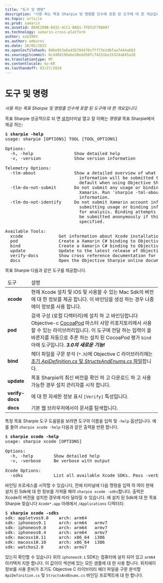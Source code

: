 ```yaml
---
title: "도구 및 명령"
description: "사용 하는 목표 Sharpie 및 명령줄 인수에 포함 된 도구에 대 한 개요입니다."
ms.topic: article
ms.prod: xamarin
ms.assetid: A84E209B-8932-4CC1-BAD1-7FD51F798A97
ms.technology: xamarin-cross-platform
author: asb3993
ms.author: amburns
ms.date: 10/05/2015
ms.openlocfilehash: 0d6e953a6a45b78d470c7ff73e1d6faa7444a683
ms.sourcegitcommit: 6cd40d190abe38edd50fc74331be15324a845a28
ms.translationtype: MT
ms.contentlocale: ko-KR
ms.lasthandoff: 02/27/2018
---
```

# <a name="tools--commands"></a>도구 및 명령

_사용 하는 목표 Sharpie 및 명령줄 인수에 포함 된 도구에 대 한 개요입니다._

<style type="text/css"> .terminal 파랑 {색: rgb(10,96,254);을 (를).terminal 녹색 {색: rgb(12,156,26);}.terminal 자홍 {색: rgb(152,12,103);을 (를) </style>


목표 Sharpie 성공적으로 되 면 [설치](~/cross-platform/macios/binding/objective-sharpie/get-started.md)터미널 열고 잘 이해는 <em>명령을</em> 목표 Sharpie에서 제공 하는:

<pre>$ <b>sharpie -help</b>
usage: sharpie [OPTIONS] TOOL [TOOL_OPTIONS]

Options:
  -h, -help                Show detailed help
  -v, -version             Show version information

Telemetry Options:
  -tlm-about               Show a detailed overview of what usage and binding
                             information will be submitted to Xamarin by
                             default when using Objective Sharpie.
  -tlm-do-not-submit       Do not submit any usage or binding information to
                             Xamarin. Run 'sharpie -tml-about' for more
                             information.
  -tlm-do-not-identify     Do not submit Xamarin account information when
                             submitting usage or binding information to Xamarin
                             for analysis. Binding attempts and usage data will
                             be submitted anonymously if this option is
                             specified.

Available Tools:
  xcode              Get information about Xcode installations and available SDKs.
  pod                Create a Xamarin C# binding to Objective-C CocoaPods
  bind               Create a Xamarin C# binding to Objective-C APIs
  update             Update to the latest release of Objective Sharpie
  verify-docs        Show cross reference documentation for [Verify] attributes
  docs               Open the Objective Sharpie online documentation</pre>

목표 Sharpie 다음과 같은 도구를 제공합니다.

<table>
  <thead>
    <tr><td>도구</td><td>설명</td>
  </thead>
  <tbody>
    <tr><td><b>xcode</b></td><td>현재 Xcode 설치 및 iOS 및 사용할 수 있는 Mac Sdk의 버전에 대 한 정보를 제공 합니다. 이 바인딩을 생성 하는 경우 나중에이 정보를 사용 합니다.</td></tr>
    <tr><td><b>pod</b></td><td>검색 구성 (로컬 디렉터리)에 설치 하 고 바인딩합니다 Objective-c <a href="https://cocoapods.org">CocoaPod</a> 마스터 사양 리포지토리에서 사용할 수 있는 라이브러리입니다. 이 도구에 전달 하는 입력이 올바른지를 자동으로 추론 하는 설치 된 CocoaPod 평가 <code>bind</code> 아래 도구입니다. <em><strong>3.0의 새로운 기능!</strong></em></td></tr>
    <tr><td><b>bind</b></td><td>헤더 파일을 구문 분석 (<code>*.h</code>)에 Objective C 라이브러리에는 <a href="~/cross-platform/macios/binding/objective-sharpie/platform/apidefinitions-structsandenums.md">초기 <i>ApiDefinition.cs</i> 및 <i>StructsAndEnums.cs</i> 파일</a>합니다.</td></tr>
    <tr><td><b>update</b></td><td>목표 Sharpie의 최신 버전을 확인 하 고 다운로드 하 고 사용 가능한 경우 설치 관리자를 시작 합니다.</td></tr>
    <tr><td><b>verify-docs</b></td><td>에 대 한 자세한 정보 표시 <code>[Verify]</code> 특성입니다.</td></tr>
    <tr><td><b>docs</b></td><td>기본 웹 브라우저에서이 문서를 탐색합니다.</td></tr>
  </tbody>
</table>

특정 목표 Sharpie 도구 도움말을 보려면 도구의 이름을 입력 및 `-help` 옵션입니다. 예를 들어 `sharpie xcode -help` 다음과 같은 출력을 반환 합니다.

<pre>$ <b>sharpie xcode -help</b>
usage: sharpie xcode [OPTIONS]

Options:
  -h, -help        Show detailed help
  -v, -verbose     Be verbose with output

Xcode Options:
  -sdks            List all available Xcode SDKs. Pass -verbose for more details.</pre>

바인딩 프로세스를 시작할 수 있습니다, 전에 터미널에 다음 명령을 입력 하 여이 현재 설치 된 Sdk에 대 한 정보를 가져올 해야 `sharpie xcode -sdks`합니다. 출력은 Xcode의 버전을 설치한 경우에 따라 달라질 수 있습니다. 에 설치 된 Sdk에 대 한 목표 Sharpie 찾습니다 `Xcode*.app` 아래에서 `/Applications` 디렉터리:

<pre>$ <b>sharpie xcode -sdks</b>
<span class="terminal-blue">sdk:</span> appletvos9.0    <span class="terminal-green">arch:</span> arm64
<span class="terminal-blue">sdk:</span> iphoneos9.1     <span class="terminal-green">arch:</span> arm64   armv7
<span class="terminal-blue">sdk:</span> iphoneos9.0     <span class="terminal-green">arch:</span> arm64   armv7
<span class="terminal-blue">sdk:</span> iphoneos8.4     <span class="terminal-green">arch:</span> arm64   armv7
<span class="terminal-blue">sdk:</span> macosx10.11     <span class="terminal-green">arch:</span> x86_64  i386
<span class="terminal-blue">sdk:</span> macosx10.10     <span class="terminal-green">arch:</span> x86_64  i386
<span class="terminal-blue">sdk:</span> watchos2.0      <span class="terminal-green">arch:</span> armv7</pre>

있는지 확인할 수 있습니다 위의 `iphoneos9.1` SDK는 컴퓨터에 설치 되어 있고 `arm64` 아키텍처 지원 합니다. 이 값이이 섹션에 있는 모든 샘플에 대 한 사용 합니다. 위치에이 정보를 사용 준비가 초기도 Objective C 라이브러리 헤더 파일을 구문 분석할 `ApiDefinition.cs` 및 `StructsAndEnums.cs` 바인딩 프로젝트에 대 한 합니다.

